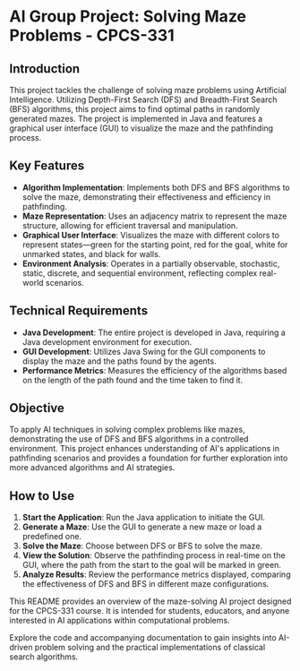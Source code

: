 # AI Group Project: Solving Maze Problems - CPCS-331

## Introduction
This project tackles the challenge of solving maze problems using Artificial Intelligence. Utilizing Depth-First Search (DFS) and Breadth-First Search (BFS) algorithms, this project aims to find optimal paths in randomly generated mazes. The project is implemented in Java and features a graphical user interface (GUI) to visualize the maze and the pathfinding process.

## Key Features

- **Algorithm Implementation**: Implements both DFS and BFS algorithms to solve the maze, demonstrating their effectiveness and efficiency in pathfinding.
- **Maze Representation**: Uses an adjacency matrix to represent the maze structure, allowing for efficient traversal and manipulation.
- **Graphical User Interface**: Visualizes the maze with different colors to represent states—green for the starting point, red for the goal, white for unmarked states, and black for walls.
- **Environment Analysis**: Operates in a partially observable, stochastic, static, discrete, and sequential environment, reflecting complex real-world scenarios.

## Technical Requirements

- **Java Development**: The entire project is developed in Java, requiring a Java development environment for execution.
- **GUI Development**: Utilizes Java Swing for the GUI components to display the maze and the paths found by the agents.
- **Performance Metrics**: Measures the efficiency of the algorithms based on the length of the path found and the time taken to find it.

## Objective

To apply AI techniques in solving complex problems like mazes, demonstrating the use of DFS and BFS algorithms in a controlled environment. This project enhances understanding of AI's applications in pathfinding scenarios and provides a foundation for further exploration into more advanced algorithms and AI strategies.

## How to Use

1. **Start the Application**: Run the Java application to initiate the GUI.
2. **Generate a Maze**: Use the GUI to generate a new maze or load a predefined one.
3. **Solve the Maze**: Choose between DFS or BFS to solve the maze.
4. **View the Solution**: Observe the pathfinding process in real-time on the GUI, where the path from the start to the goal will be marked in green.
5. **Analyze Results**: Review the performance metrics displayed, comparing the effectiveness of DFS and BFS in different maze configurations.

This README provides an overview of the maze-solving AI project designed for the CPCS-331 course. It is intended for students, educators, and anyone interested in AI applications within computational problems.

Explore the code and accompanying documentation to gain insights into AI-driven problem solving and the practical implementations of classical search algorithms.

